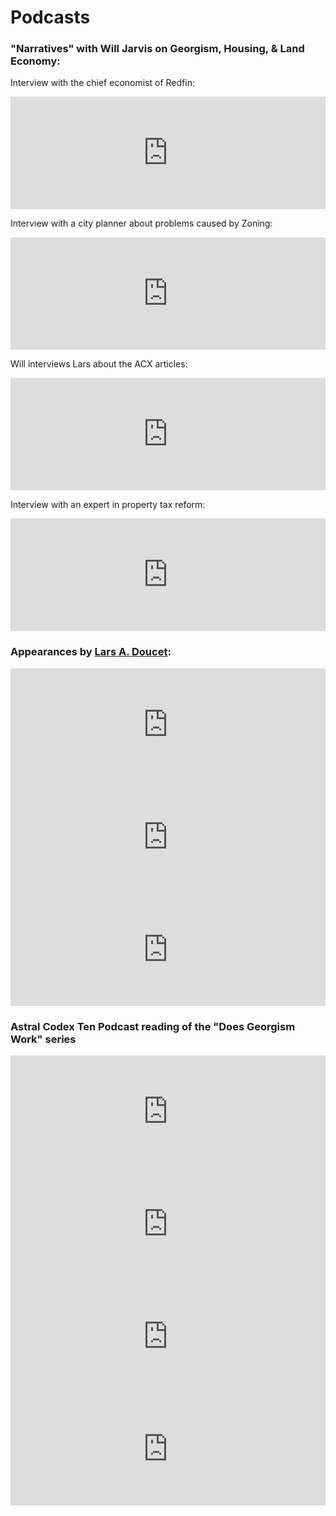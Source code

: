 # Podcasts

### "Narratives" with Will Jarvis on Georgism, Housing, & Land Economy:

Interview with the chief economist of Redfin:
<iframe src="https://www.listennotes.com/podcasts/narratives-wwill/99-daryl-fairweather-the-g8BZd6iPFD7/embed/" height="180px" width="100%" style="width: 1px; min-width: 100%;" frameborder="0" scrolling="no" loading="lazy"></iframe>

Interview with a city planner about problems caused by Zoning:
<iframe src="https://www.listennotes.com/podcasts/narratives/86-arbitrary-lines-with-AFb6L1h9KNf/embed/" height="180px" width="100%" style="width: 1px; min-width: 100%;" frameborder="0" scrolling="no" loading="lazy"></iframe>

Will interviews Lars about the ACX articles:
<iframe src="https://www.listennotes.com/podcasts/narratives/60-henry-george-land-and-wI-udzejD4v/embed/" height="180px" width="100%" style="width: 1px; min-width: 100%;" frameborder="0" scrolling="no" loading="lazy"></iframe>

Interview with an expert in property tax reform:
<iframe src="https://www.listennotes.com/podcasts/narratives/88-land-value-taxes-with-zMW4OxT2bVf/embed/" height="180px" width="100%" style="width: 1px; min-width: 100%;" frameborder="0" scrolling="no" loading="lazy"></iframe>

### Appearances by [Lars A. Doucet](content/lars-a-doucet):

<iframe src="https://www.listennotes.com/podcasts/overpriced-jpegs/are-metaverse-land-sales-a-LAM63Jg4Wvk/embed/" height="180px" width="100%" style="width: 1px; min-width: 100%;" frameborder="0" scrolling="no" loading="lazy"></iframe>

<iframe src="https://www.listennotes.com/podcasts/the-henry-george/lars-doucet-on-real-life-H7kq6czynT3/embed/" height="180px" width="100%" style="width: 1px; min-width: 100%;" frameborder="0" scrolling="no" loading="lazy"></iframe>

<iframe src="https://www.listennotes.com/podcasts/thenordicmodel/10-the-interview-land-value-EoLGZvF5Wnt/embed/" height="180px" width="100%" style="width: 1px; min-width: 100%;" frameborder="0" scrolling="no" loading="lazy"></iframe>

### Astral Codex Ten Podcast reading of the "Does Georgism Work" series

<iframe src="https://www.listennotes.com/podcasts/astral-codex-ten/your-book-review-progress-QFbzxZteIBS/embed/" height="180px" width="100%" style="width: 1px; min-width: 100%;" frameborder="0" scrolling="no" loading="lazy"></iframe>

<iframe src="https://www.listennotes.com/podcasts/astral-codex-ten/does-georgism-work-is-land-wpAtQT8zYbM/embed/" height="180px" width="100%" style="width: 1px; min-width: 100%;" frameborder="0" scrolling="no" loading="lazy"></iframe>

<iframe src="https://www.listennotes.com/podcasts/astral-codex-ten/does-georgism-work-part-2-T4mrFY1q2nM/embed/" height="180px" width="100%" style="width: 1px; min-width: 100%;" frameborder="0" scrolling="no" loading="lazy"></iframe>

<iframe src="https://www.listennotes.com/podcasts/astral-codex-ten/does-georgism-work-part-3-pbd3vSnEBKe/embed/" height="180px" width="100%" style="width: 1px; min-width: 100%;" frameborder="0" scrolling="no" loading="lazy"></iframe>
